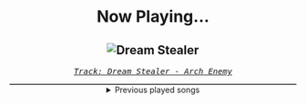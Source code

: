 <div align="center"> 
<h1>Now Playing...</h1>

![Dream Stealer](https://i.scdn.co/image/ab67616d00001e02afa8689709542af50a5fdf90)
--
_<samp><a href="https://open.spotify.com/track/3jpxfDg0t7PMc6GYxzVINl">Track: Dream Stealer - Arch Enemy</a></samp>_

<div style="border: 1px #4B5054 solid"></div>
<details>
  <summary>
    Previous played songs
  </summary>
  <table>
    <thead>
      <tr>
        <th>
          Artist
        </th>
        <th>
          Song
        </th>
        <th>
          Link
        </th>
      </tr>
    </thead>
    <tbody>
      <tr><td>Arch Enemy</td><td>Dream Stealer</td><td><a href="https://open.spotify.com/track/3jpxfDg0t7PMc6GYxzVINl">https://open.spotify.com/track/3jpxfDg0t7PMc6GYxzVINl</a></td></tr><tr><td>Arch Enemy</td><td>Paper Tiger</td><td><a href="https://open.spotify.com/track/1eeNl33TLVUVBZmqKT3Yed">https://open.spotify.com/track/1eeNl33TLVUVBZmqKT3Yed</a></td></tr><tr><td>NOTHING MORE</td><td>WE’RE ALL GONNA DIE</td><td><a href="https://open.spotify.com/track/4O3NC8soE6ELWtgIWjSD2B">https://open.spotify.com/track/4O3NC8soE6ELWtgIWjSD2B</a></td></tr><tr><td>The Unguided</td><td>The Clock</td><td><a href="https://open.spotify.com/track/6yFKhXoA8nXDllKzT7bP48">https://open.spotify.com/track/6yFKhXoA8nXDllKzT7bP48</a></td></tr><tr><td>Tihomir Hristozov</td><td>Life</td><td><a href="https://open.spotify.com/track/59MA9LADwuazYehC2JyXtc">https://open.spotify.com/track/59MA9LADwuazYehC2JyXtc</a></td></tr><tr><td>ASCO</td><td>Fortuna</td><td><a href="https://open.spotify.com/track/5nGT48KY6o99pzJDQS4OWD">https://open.spotify.com/track/5nGT48KY6o99pzJDQS4OWD</a></td></tr><tr><td>ASCO</td><td>Fortuna</td><td><a href="https://open.spotify.com/track/5nGT48KY6o99pzJDQS4OWD">https://open.spotify.com/track/5nGT48KY6o99pzJDQS4OWD</a></td></tr><tr><td>Imminence</td><td>Death Shall Have No Dominion</td><td><a href="https://open.spotify.com/track/1GIyLChtekB5A7o2zNtQdC">https://open.spotify.com/track/1GIyLChtekB5A7o2zNtQdC</a></td></tr><tr><td>THE DEFECT</td><td>IMMORTAL</td><td><a href="https://open.spotify.com/track/59HA1v3MlMJFY06G07QCEd">https://open.spotify.com/track/59HA1v3MlMJFY06G07QCEd</a></td></tr><tr><td>The Unguided</td><td>The Clock</td><td><a href="https://open.spotify.com/track/6yFKhXoA8nXDllKzT7bP48">https://open.spotify.com/track/6yFKhXoA8nXDllKzT7bP48</a></td></tr><tr><td>ASCO</td><td>Fortuna</td><td><a href="https://open.spotify.com/track/5nGT48KY6o99pzJDQS4OWD">https://open.spotify.com/track/5nGT48KY6o99pzJDQS4OWD</a></td></tr><tr><td>Breaking Benjamin</td><td>Breaking the Silence</td><td><a href="https://open.spotify.com/track/6AGQ7pKkcnc6RVjtARt1ph">https://open.spotify.com/track/6AGQ7pKkcnc6RVjtARt1ph</a></td></tr><tr><td>Siamese</td><td>Through My Head</td><td><a href="https://open.spotify.com/track/4IxfCx0FVapmhoUiUCt0uP">https://open.spotify.com/track/4IxfCx0FVapmhoUiUCt0uP</a></td></tr><tr><td>Alice In Chains</td><td>Would? (2022 Remaster)</td><td><a href="https://open.spotify.com/track/5sFDReWLrZHLFZFjHsjUTS">https://open.spotify.com/track/5sFDReWLrZHLFZFjHsjUTS</a></td></tr><tr><td>Breaking Benjamin</td><td>Breath</td><td><a href="https://open.spotify.com/track/4JXfNOePhdgMOI7KZ1L25U">https://open.spotify.com/track/4JXfNOePhdgMOI7KZ1L25U</a></td></tr><tr><td>Breaking Benjamin</td><td>Hopeless</td><td><a href="https://open.spotify.com/track/2c2UTSuyPbEmxWyTOMwjON">https://open.spotify.com/track/2c2UTSuyPbEmxWyTOMwjON</a></td></tr><tr><td>Shiro SAGISU</td><td>Hundred Years War</td><td><a href="https://open.spotify.com/track/1gIqrFYCS3JjFHWfi8dQzg">https://open.spotify.com/track/1gIqrFYCS3JjFHWfi8dQzg</a></td></tr><tr><td>Shiro SAGISU</td><td>Invasion</td><td><a href="https://open.spotify.com/track/2tnd8PSXUGwoVX5WY2SU1B">https://open.spotify.com/track/2tnd8PSXUGwoVX5WY2SU1B</a></td></tr><tr><td>Shiro SAGISU</td><td>Stand Up Be Strong (Pt. II)</td><td><a href="https://open.spotify.com/track/5BqFJRaEVRhu8vfaCQM6AE">https://open.spotify.com/track/5BqFJRaEVRhu8vfaCQM6AE</a></td></tr><tr><td>Shiro SAGISU</td><td>1130 TYBW full orchestra choir</td><td><a href="https://open.spotify.com/track/2fu4MJym740h2HZrAglZBW">https://open.spotify.com/track/2fu4MJym740h2HZrAglZBW</a></td></tr>
    </tbody>
  </table>
</details>

</div>
